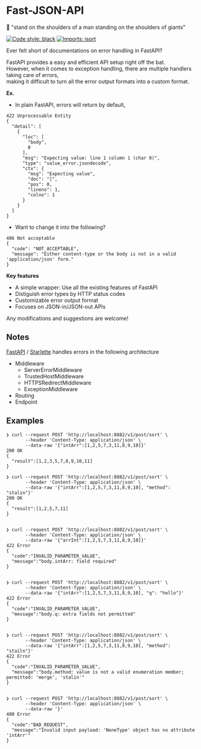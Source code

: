 # Fast-JSON-API
📘 "stand on the shoulders of a man standing on the shoulders of giants"

[![Code style: black](https://img.shields.io/badge/code%20style-black-000000.svg)](https://github.com/psf/black)
[![Imports: isort](https://img.shields.io/badge/%20imports-isort-%231674b1?style=flat&labelColor=ef8336)](https://pycqa.github.io/isort/)

Ever felt short of documentations on error handling in FastAPI?

FastAPI provides a easy and efficient API setup right off the bat.<br>
However, when it comes to exception handling, there are multiple handlers taking care of errors,<br>
making it difficult to turn all the error output formats into a custom format.


**Ex.** 

- In plain FastAPI, errors will return by default,

```
422 Unprocessable Entity
{
  "detail": [
    {
      "loc": [
        "body",
        0
      ],
      "msg": "Expecting value: line 1 column 1 (char 0)",
      "type": "value_error.jsondecode",
      "ctx": {
        "msg": "Expecting value",
        "doc": "]",
        "pos": 0,
        "lineno": 1,
        "colno": 1
      }
    }
  ]
}
```

- Want to change it into the following?

```
406 Not acceptable
{
  "code": "NOT_ACCEPTABLE",
  "message": "Either content-type or the body is not in a valid 'application/json' form."
}
```

**Key features**

 - A simple wrapper: Use all the existing features of FastAPI
 - Distiguish error types by HTTP status codes
 - Customizable error output format
 - Focuses on JSON-in/JSON-out APIs

Any modifications and suggestions are welcome!


## Notes

[FastAPI](https://github.com/tiangolo/fastapi) / [Starlette](https://www.starlette.io/middleware/) handles errors in the following architecture

- Middleware
  - ServerErrorMiddleware
  - TrustedHostMiddleware
  - HTTPSRedirectMiddleware
  - ExceptionMiddleware
- Routing
- Endpoint

## Examples

```
❯ curl --request POST 'http://localhost:8882/v1/post/sort' \
       --header 'Content-Type: application/json' \
       --data-raw '{"intArr":[1,2,5,7,3,11,8,9,10]}'
200 OK
{
  "result":[1,2,3,5,7,8,9,10,11]
}

❯ curl --request POST 'http://localhost:8882/v1/post/sort' \
       --header 'Content-Type: application/json' \
       --data-raw '{"intArr":[1,2,5,7,3,11,8,9,10], "method": "stalin"}'
200 OK
{
  "result":[1,2,5,7,11]
}


❯ curl --request POST 'http://localhost:8882/v1/post/sort' \
       --header 'Content-Type: application/json' \
       --data-raw '{"arrInt":[1,2,5,7,3,11,8,9,10]}'
422 Error
{
  "code":"INVALID_PARAMETER_VALUE",
  "message":"body.intArr: field required"
}


❯ curl --request POST 'http://localhost:8882/v1/post/sort' \
       --header 'Content-Type: application/json' \
       --data-raw '{"intArr":[1,2,5,7,3,11,8,9,10], "q": "hello"}'
422 Error
{
  "code":"INVALID_PARAMETER_VALUE",
  "message":"body.q: extra fields not permitted"
}


❯ curl --request POST 'http://localhost:8882/v1/post/sort' \
       --header 'Content-Type: application/json' \
       --data-raw '{"intArr":[1,2,5,7,3,11,8,9,10], "method": "stailn"}'
422 Error
{
  "code":"INVALID_PARAMETER_VALUE",
  "message":"body.method: value is not a valid enumeration member; permitted: 'merge', 'stalin'"
}


❯ curl --request POST 'http://localhost:8882/v1/post/sort' \
       --header 'Content-Type: application/json' \
       --data-raw '}'
400 Error
{
  "code":"BAD_REQUEST",
  "message":"Invalid input payload: 'NoneType' object has no attribute 'intArr'"
}
```
